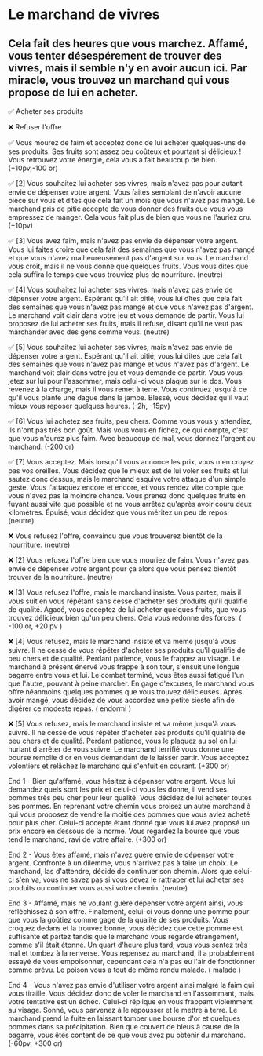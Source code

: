 # Le marchand de vivres

## Cela fait des heures que vous marchez. Affamé, vous tenter désespérement de trouver des vivres, mais il semble n'y en avoir aucun ici. Par miracle, vous trouvez un marchand qui vous propose de lui en acheter.

✅ Acheter ses produits

❌ Refuser l'offre

✅ Vous mourez de faim et acceptez donc de lui acheter quelques-uns de ses produits. Ses fruits sont assez peu coûteux et pourtant si délicieux ! Vous retrouvez votre énergie, cela vous a fait beaucoup de bien. (+10pv,-100 or)

✅ [2] Vous souhaitez lui acheter ses vivres, mais n'avez pas pour autant envie de dépenser votre argent. Vous faites semblant de n'avoir aucune pièce sur vous et dites que cela fait un mois que vous n'avez pas mangé. Le marchand pris de pitié accepte de vous donner des fruits que vous vous empressez de manger. Cela vous fait plus de bien que vous ne l'auriez cru. (+10pv)

✅ [3] Vous avez faim, mais n'avez pas envie de dépenser votre argent. Vous lui faites croire que cela fait des semaines que vous n'avez pas mangé et que vous n'avez malheureusement pas d'argent sur vous. Le marchand vous croît, mais il ne vous donne que quelques fruits. Vous vous dites que cela suffira le temps que vous trouviez plus de nourriture. (neutre)

✅ [4] Vous souhaitez lui acheter ses vivres, mais n'avez pas envie de dépenser votre argent. Espérant qu'il ait pitié, vous lui dîtes que cela fait des semaines que vous n'avez pas mangé et que vous n'avez pas d'argent. Le marchand voit clair dans votre jeu et vous demande de partir. Vous lui proposez de lui acheter ses fruits, mais il refuse, disant qu'il ne veut pas marchander avec des gens comme vous. (neutre)

✅ [5] Vous souhaitez lui acheter ses vivres, mais n'avez pas envie de dépenser votre argent. Espérant qu'il ait pitié, vous lui dites que cela fait des semaines que vous n'avez pas mangé et vous n'avez pas d'argent. Le marchand voit clair dans votre jeu et vous demande de partir. Vous vous jetez sur lui pour l'assommer, mais celui-ci vous plaque sur le dos. Vous revenez à la charge, mais il vous remet à terre. Vous continuez jusqu'à ce qu'il vous plante une dague dans la jambe. Blessé, vous décidez qu'il vaut mieux vous reposer quelques heures. (-2h, -15pv)

✅ [6] Vous lui achetez ses fruits, peu chers. Comme vous vous y attendiez, ils n'ont pas très bon goût. Mais vous vous en fichez, ce qui compte, c'est que vous n'aurez plus faim. Avec beaucoup de mal, vous donnez l'argent au marchand. (-200 or)

✅ [7] Vous acceptez. Mais lorsqu'il vous annonce les prix, vous n'en croyez pas vos oreilles. Vous décidez que le mieux est de lui voler ses fruits et lui sautez donc dessus, mais le marchand esquive votre attaque d'un simple geste. Vous l'attaquez encore et encore, et vous rendez vite compte que vous n'avez pas la moindre chance. Vous prenez donc quelques fruits en fuyant aussi vite que possible et ne vous arrêtez qu'après avoir couru deux kilomètres. Épuisé, vous décidez que vous méritez un peu de repos. (neutre)

❌ Vous refusez l'offre, convaincu que vous trouverez bientôt de la nourriture. (neutre)

❌ [2] Vous refusez l'offre bien que vous mouriez de faim. Vous n'avez pas envie de dépenser votre argent pour ça alors que vous pensez bientôt trouver de la nourriture. (neutre)

❌ [3] Vous refusez l'offre, mais le marchand insiste. Vous partez, mais il vous suit en vous répétant sans cesse d'acheter ses produits qu'il qualifie de qualité. Agacé, vous acceptez de lui acheter quelques fruits, que vous trouvez délicieux bien qu'un peu chers. Cela vous redonne des forces. ( -100 or, +20 pv )

❌ [4] Vous refusez, mais le marchand insiste et va même jusqu'à vous suivre. Il ne cesse de vous répéter d'acheter ses produits qu'il qualifie de peu chers et de qualité. Perdant patience, vous le frappez au visage. Le marchand à présent énervé vous frappe à son tour, s'ensuit une longue bagarre entre vous et lui. Le combat terminé, vous êtes aussi fatigué l'un que l'autre, pouvant à peine marcher. En gage d'excuses, le marchand vous offre néanmoins quelques pommes que vous trouvez délicieuses. Après avoir mangé, vous décidez de vous accordez une petite sieste afin de digérer ce modeste repas. ( endormi )

❌ [5] Vous refusez, mais le marchand insiste et va même jusqu'à vous suivre. Il ne cesse de vous répéter d'acheter ses produits qu'il qualifie de peu chers et de qualité. Perdant patience, vous le plaquez au sol en lui hurlant d'arrêter de vous suivre. Le marchand terrifié vous donne une bourse remplie d'or en vous demandant de le laisser partir. Vous acceptez volontiers et relâchez le marchand qui s'enfuit en courant. (+300 or)

End 1 - Bien qu'affamé, vous hésitez à dépenser votre argent. Vous lui demandez quels sont les prix et celui-ci vous les donne, il vend ses pommes très peu cher pour leur qualité. Vous décidez de lui acheter toutes ses pommes. En reprenant votre chemin vous croisez un autre marchand à qui vous proposez de vendre la moitié des pommes que vous aviez acheté pour plus cher. Celui-ci accepte étant donné que vous lui avez proposé un prix encore en dessous de la norme. Vous regardez la bourse que vous tend le marchand, ravi de votre affaire. (+300 or)

End 2 - Vous êtes affamé, mais n'avez guère envie de dépenser votre argent. Confronté à un dilemme, vous n'arrivez pas à faire un choix. Le marchand, las d'attendre, décide de continuer son chemin. Alors que celui-ci s'en va, vous ne savez pas si vous devez le rattraper et lui acheter ses produits ou continuer vous aussi votre chemin. (neutre)

End 3 - Affamé, mais ne voulant guère dépenser votre argent ainsi, vous réfléchissez à son offre. Finalement, celui-ci vous donne une pomme pour que vous la goûtiez comme gage de la qualité de ses produits. Vous croquez dedans et la trouvez bonne, vous décidez que cette pomme est suffisante et partez tandis que le marchand vous regarde étrangement, comme s'il était étonné. Un quart d'heure plus tard, vous vous sentez très mal et tombez à la renverse. Vous repensez au marchand, il a probablement essayé de vous empoisonner, cependant cela n'a pas eu l'air de fonctionner comme prévu. Le poison vous a tout de même rendu malade. ( malade )

End 4 - Vous n'avez pas envie d'utiliser votre argent ainsi malgré la faim qui vous tiraille. Vous décidez donc de voler le marchand en l'assommant, mais votre tentative est un échec. Celui-ci réplique en vous frappant violemment au visage. Sonné, vous parvenez à le repousser et le mettre à terre. Le marchand prend la fuite en laissant tomber une bourse d'or et quelques pommes dans sa précipitation. Bien que couvert de bleus à cause de la bagarre, vous êtes content de ce que vous avez pu obtenir du marchand. (-60pv, +300 or)
